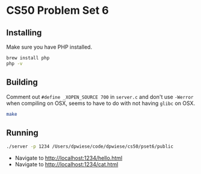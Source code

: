 # CS50 Problem Set 6

## Installing

Make sure you have PHP installed.

```sh
brew install php
php -v
```

## Building

Comment out `#define _XOPEN_SOURCE 700` in `server.c` and don't use `-Werror` when compiling on OSX, seems to have to do with not having `glibc` on OSX.

```sh
make
```

## Running

```sh
./server -p 1234 /Users/dpwiese/code/dpwiese/cs50/pset6/public
```

* Navigate to [http://localhost:1234/hello.html](http://localhost:1234/hello.html)
* Navigate to [http://localhost:1234/cat.html](http://localhost:1234/cat.html)
